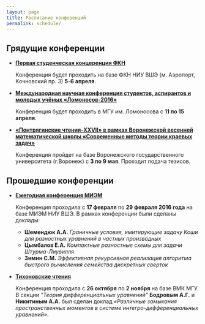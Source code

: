 ```yaml
---
layout: page
title: Расписание конференций
permalink: schedule/
---
```


## Грядущие конференции

* **[Первая студенческая концеренция ФКН](https://cs.hse.ru/tutor/stud_conf2016/)**

  Конференция будет проходить на базе ФКН НИУ ВШЭ (м. Аэропорт, Кочновский пр. 3) **5-6 апреля**.

* **[Международная научная конференция студентов, аспирантов и молодых учёных «Ломоносов-2016»](http://lomonosov-msu.ru/rus/event/3500/)**

  Конференция будет проходить в МГУ им. Ломоносова с **11 по 15 апреля**.

* **[«Понтрягинские чтения-XXVII» в рамках Воронежской весенней математической школы «Современные методы теории краевых задач»](http://vvmsh2016.ru)**

  Конференция пройдет на базе Воронежского государственного университета (г.Воронеж) с **3 по 9 мая**. Проходит подача тезисов.

## Прошедшие конференции

* **[Ежегодная конференция МИЭМ](https://miem.hse.ru/armntk)**

  Конференция проходила с **17 февраля** по **29 февраля 2016 года** на базе МИЭМ НИУ ВШЭ. В рамках конференции были сделаны доклады:
    * **Шемендюк А.А.** _Граничные условия, имитирующие задачу Коши для     разностных уравнений в частных производных_
    * **Цымбалов Е.А.** _Компактные разностные схемы для задачи Штурма-Лиувилля_
    * **Зимин С.М.** _Эффективная рекурсивная реализация алгоритма быстрого вычисления семейства дискретных сверток_

* **[Тихоновские чтения](https://cs.msu.ru/tikhonov_readings2015)**

  Конференция проходила с **26 октября** по **2 ноября** на базе ВМК МГУ. В секции _"Теория дифференциальных уравнений"_ **Бодровым А.Г.** и **Никитиным А.А.** был сделан доклад _«Различные замыкания пространственных моментов в системе интегро-дифференциальных уравнений»_.

